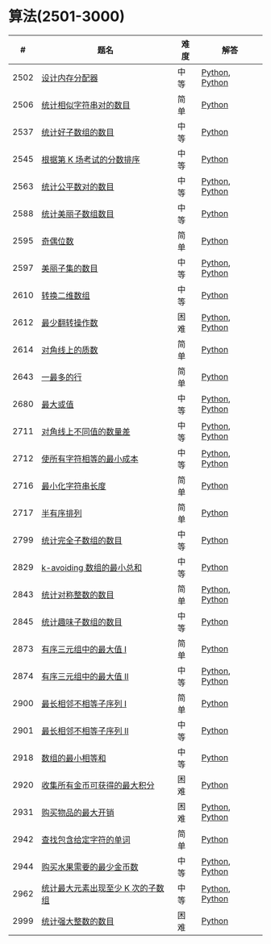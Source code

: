 # 算法(2501-3000)

| # | 题名 | 难度 | 解答 |
| --- | --- | --- | --- |
| 2502 | [设计内存分配器](https://leetcode.cn/problems/design-memory-allocator/) | 中等 | [Python](2502/Allocator.py), [Python](2502/Allocator_2.py) |
| 2506 | [统计相似字符串对的数目](https://leetcode.cn/problems/count-pairs-of-similar-strings/) | 简单 | [Python](2506/similarPairs.py) |
| 2537 | [统计好子数组的数目](https://leetcode.cn/problems/count-the-number-of-good-subarrays/) | 中等 | [Python](2537/countGood.py) |
| 2545 | [根据第 K 场考试的分数排序](https://leetcode.cn/problems/sort-the-students-by-their-kth-score/) | 中等 | [Python](2545/sortTheStudents.py) |
| 2563 | [统计公平数对的数目](https://leetcode.cn/problems/count-the-number-of-fair-pairs/) | 中等 | [Python](2563/countFairPairs.py), [Python](2563/countFairPairs_2.py) |
| 2588 | [统计美丽子数组数目](https://leetcode.cn/problems/count-the-number-of-beautiful-subarrays/) | 中等 | [Python](2588/beautifulSubarrays.py) |
| 2595 | [奇偶位数](https://leetcode.cn/problems/number-of-even-and-odd-bits/) | 简单 | [Python](2595/evenOddBit.py) |
| 2597 | [美丽子集的数目](https://leetcode.cn/problems/the-number-of-beautiful-subsets/) | 中等 | [Python](2597/beautifulSubsets.py), [Python](2597/beautifulSubsets_2.py) |
| 2610 | [转换二维数组](https://leetcode.cn/problems/convert-an-array-into-a-2d-array-with-conditions/) | 中等 | [Python](2610/findMatrix.py) |
| 2612 | [最少翻转操作数](https://leetcode.cn/problems/minimum-reverse-operations/) | 困难 | [Python](2612/minReverseOperations.py), [Python](2612/minReverseOperations_2.py) |
| 2614 | [对角线上的质数](https://leetcode.cn/problems/prime-in-diagonal/) | 简单 | [Python](2614/diagonalPrime.py) |
| 2643 | [一最多的行](https://leetcode.cn/problems/row-with-maximum-ones/) | 简单 | [Python](2643/rowAndMaximumOnes.py) |
| 2680 | [最大或值](https://leetcode.cn/problems/maximum-or/) | 中等 | [Python](2680/maximumOr.py), [Python](2680/maximumOr_2.py) |
| 2711 | [对角线上不同值的数量差](https://leetcode.cn/problems/difference-of-number-of-distinct-values-on-diagonals/) | 中等 | [Python](2711/differenceOfDistinctValues.py), [Python](2711/differenceOfDistinctValues_2.py) |
| 2712 | [使所有字符相等的最小成本](https://leetcode.cn/problems/minimum-cost-to-make-all-characters-equal/) | 中等 | [Python](2712/minimumCost.py), [Python](2712/minimumCost_2.py) |
| 2716 | [最小化字符串长度](https://leetcode.cn/problems/minimize-string-length/) | 简单 | [Python](2716/minimizedStringLength.py) |
| 2717 | [半有序排列](https://leetcode.cn/problems/semi-ordered-permutation/) | 简单 | [Python](2717/semiOrderedPermutation.py) |
| 2799 | [统计完全子数组的数目](https://leetcode.cn/problems/count-complete-subarrays-in-an-array/) | 中等 | [Python](2799/countCompleteSubarrays.py) |
| 2829 | [k-avoiding 数组的最小总和](https://leetcode.cn/problems/determine-the-minimum-sum-of-a-k-avoiding-array/) | 中等 | [Python](2829/minimumSum.py) |
| 2843 | [统计对称整数的数目](https://leetcode.cn/problems/count-symmetric-integers/) | 简单 | [Python](2843/countSymmetricIntegers.py), [Python](2843/countSymmetricIntegers_2.py) |
| 2845 | [统计趣味子数组的数目](https://leetcode.cn/problems/count-of-interesting-subarrays/) | 中等 | [Python](2845/countInterestingSubarrays.py) |
| 2873 | [有序三元组中的最大值 I](https://leetcode.cn/problems/maximum-value-of-an-ordered-triplet-i/) | 简单 | [Python](2873/maximumTripletValue.py) |
| 2874 | [有序三元组中的最大值 II](https://leetcode.cn/problems/maximum-value-of-an-ordered-triplet-ii/) | 中等 | [Python](2874/maximumTripletValue.py), [Python](2874/maximumTripletValue_2.py) |
| 2900 | [最长相邻不相等子序列 I](https://leetcode.cn/problems/longest-unequal-adjacent-groups-subsequence-i/) | 简单 | [Python](2900/getLongestSubsequence.py) |
| 2901 | [最长相邻不相等子序列 II](https://leetcode.cn/problems/longest-unequal-adjacent-groups-subsequence-ii/) | 中等 | [Python](2901/getWordsInLongestSubsequence.py) |
| 2918 | [数组的最小相等和](https://leetcode.cn/problems/minimum-equal-sum-of-two-arrays-after-replacing-zeros/) | 中等 | [Python](2918/minSum.py) |
| 2920 | [收集所有金币可获得的最大积分](https://leetcode.cn/problems/maximum-points-after-collecting-coins-from-all-nodes/) | 困难 | [Python](2920/maximumPoints.py) |
| 2931 | [购买物品的最大开销](https://leetcode.cn/problems/maximum-spending-after-buying-items/) | 困难 | [Python](2931/maxSpending.py), [Python](2931/maxSpending_2.py) |
| 2942 | [查找包含给定字符的单词](https://leetcode.cn/problems/find-words-containing-character/) | 简单 | [Python](2942/findWordsContaining.py) |
| 2944 | [购买水果需要的最少金币数](https://leetcode.cn/problems/minimum-number-of-coins-for-fruits/) | 中等 | [Python](2944/minimumCoins.py), [Python](2944/minimumCoins_2.py) |
| 2962 | [统计最大元素出现至少 K 次的子数组](https://leetcode.cn/problems/count-subarrays-where-max-element-appears-at-least-k-times/) | 中等 | [Python](2962/countSubarrays.py), [Python](2962/countSubarrays_2.py) |
| 2999 | [统计强大整数的数目](https://leetcode.cn/problems/count-the-number-of-powerful-integers/) | 困难 | [Python](2999/numberOfPowerfulInt.py) |
